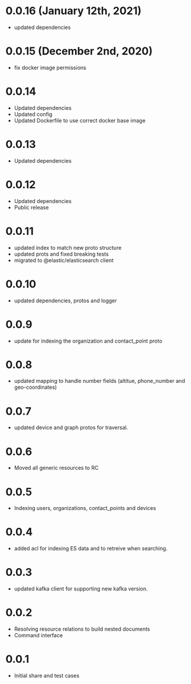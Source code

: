 # 0.0.16 (January 12th, 2021)

- updated dependencies

# 0.0.15 (December 2nd, 2020)

- fix docker image permissions

# 0.0.14

- Updated dependencies
- Updated config
- Updated Dockerfile to use correct docker base image

# 0.0.13

- Updated dependencies

# 0.0.12

- Updated dependencies
- Public release

# 0.0.11

- updated index to match new proto structure
- updated prots and fixed breaking tests
- migrated to @elastic/elasticsearch client

# 0.0.10

- updated dependencies, protos and logger

# 0.0.9

- update for indexing the organization and contact_point proto

# 0.0.8

- updated mapping to handle number fields (altitue, phone_number and geo-coordinates)

# 0.0.7

- updated device and graph protos for traversal.

# 0.0.6

- Moved all generic resources to RC

# 0.0.5

- Indexing users, organizations, contact_points and devices

# 0.0.4

- added acl for indexing ES data and to retreive when searching.

# 0.0.3

- updated kafka client for supporting new kafka version.

# 0.0.2

- Resolving resource relations to build nested documents
- Command interface

# 0.0.1

- Initial share and test cases
